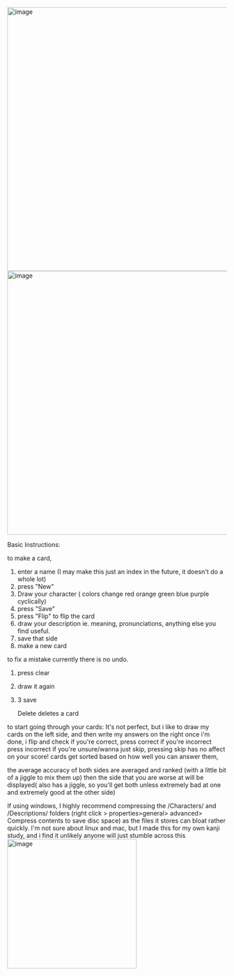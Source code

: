 <img width="605" alt="image" src="https://github.com/toothless890/flashcards/assets/70919263/34d19452-ca58-4351-8a0d-dc8de00a42c2">
<img width="605" alt="image" src="https://github.com/toothless890/flashcards/assets/70919263/888c900a-1421-4335-9701-2d5e0460d6bf">


Basic Instructions:

to make a card,
1. enter a name (I may make this just an index in the future, it doesn't do a whole lot)
2. press "New"
3. Draw your character ( colors change red orange green blue purple cyclically)
4. press "Save"
5. press "Flip" to flip the card
6. draw your description ie. meaning, pronunciations, anything else you find useful.
7. save that side
8. make a new card

to fix a mistake
currently there is no undo.
1. press clear
2. draw it again
3. 3 save

   Delete deletes a card

to start going through your cards:
It's not perfect, but i like to draw my cards on the left side, and then write my answers on the right
once i'm done, i flip and check
if you're correct, press correct
if you're incorrect press incorrect
if you're unsure/wanna just skip, pressing skip has no affect on your score!
cards get sorted based on how well you can answer them,

the average accuracy of both sides are averaged and ranked (with a little bit of a jiggle to mix them up)
then the side that you are worse at will be displayed( also has a jiggle, so you'll get both unless extremely bad at one and extremely good at the other side)

If using windows, I highly recommend compressing the /Characters/ and /Descriptions/ folders (right click > properties>general> advanced> Compress contents to save disc space) as the files it stores can bloat rather quickly. 
I'm not sure about linux and mac, but I made this for my own kanji study, and i find it unlikely anyone will just stumble across this
<img width="297" alt="image" src="https://github.com/toothless890/flashcards/assets/70919263/946e2b29-f022-4431-a68e-bac3edf5d519">
